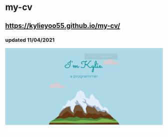 # my-cv
## https://kylieyoo55.github.io/my-cv/
### updated 11/04/2021

![My image](https://github.com/kylieyoo55/my-cv/blob/gh-pages/pic01.JPG?raw=true)

